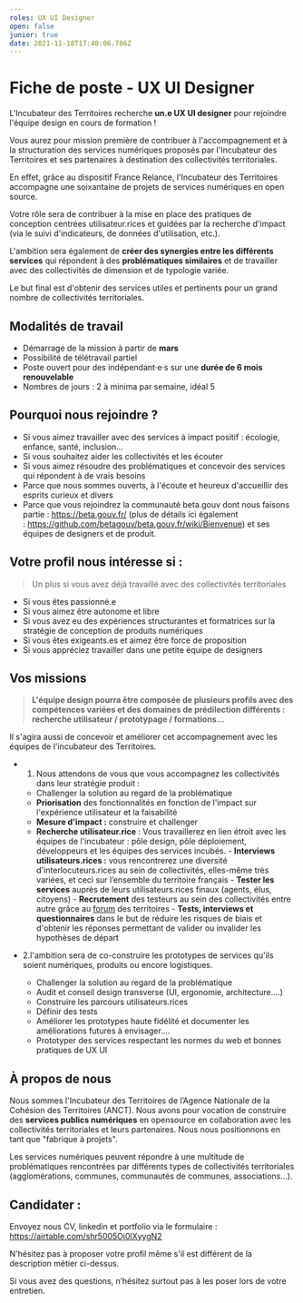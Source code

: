 ```yaml
---
roles: UX UI Designer
open: false
junior: true
date: 2021-11-18T17:40:06.786Z
---
```

# Fiche de poste - UX UI Designer

L'Incubateur des Territoires recherche **un.e UX UI designer** pour rejoindre l'équipe design en cours de formation !

Vous aurez pour mission première de contribuer à l'accompagnement et à la structuration des services numériques proposés par l'Incubateur des Territoires et ses partenaires à destination des collectivités territoriales.

En effet, grâce au dispositif France Relance, l'Incubateur des Territoires accompagne une soixantaine de projets de services numériques en open source. 

Votre rôle sera de contribuer à la mise en place des pratiques de conception centrées utilisateur.rices et guidées par la recherche d'impact (via le suivi d'indicateurs, de données d'utilisation, etc.).

L'ambition sera également de **créer des synergies entre les différents services** qui répondent à des **problématiques similaires** et de travailler avec des collectivités de dimension et de typologie variée.

Le but final est d'obtenir des services utiles et pertinents pour un grand nombre de collectivités territoriales.

## Modalités de travail

* Démarrage de la mission à partir de **mars**
* Possibilité de télétravail partiel
* Poste ouvert pour des indépendant·e·s sur une **durée de 6 mois renouvelable**
* Nombres de jours : 2 à minima par semaine, idéal 5

## Pourquoi nous rejoindre ?

* Si vous aimez travailler avec des services à impact positif : écologie, enfance, santé, inclusion...
* Si vous souhaitez aider les collectivités et les écouter
* Si vous aimez résoudre des problématiques et concevoir des services qui répondent à de vrais besoins
* Parce que nous sommes ouverts, à l'écoute et heureux d'accueillir des esprits curieux et divers
* Parce que vous rejoindrez la communauté beta.gouv dont nous faisons partie : <https://beta.gouv.fr/> (plus de détails ici également : <https://github.com/betagouv/beta.gouv.fr/wiki/Bienvenue>) et ses équipes de designers et de produit.

## Votre profil nous intéresse si :

>Un plus si vous avez déjà travaillé avec des collectivités territoriales

* Si vous êtes passionné.e
* Si vous aimez être autonome et libre
* Si vous avez eu des expériences structurantes et formatrices sur la stratégie de conception de produits numériques
* Si vous êtes exigeants.es et aimez être force de proposition
* Si vous appréciez travailler dans une petite équipe de designers

## Vos missions

> **L'équipe design pourra être composée de plusieurs profils avec des compétences variées et des domaines de prédilection différents : recherche utilisateur / prototypage / formations...**

Il s'agira aussi de concevoir et améliorer cet accompagnement avec les équipes de l'incubateur des Territoires.

* 1. Nous attendons de vous que vous accompagnez les collectivités dans leur stratégie produit :

  * Challenger la solution au regard de la problématique
  * **Priorisation** des fonctionnalités en fonction de l'impact sur l'expérience utilisateur et la faisabilité
  * **Mesure d'impact :** construire et challenger
  * **Recherche utilisateur.rice** : 
    Vous travaillerez en lien étroit avec les équipes de l'incubateur : pôle design, pôle déploiement, développeurs et les équipes des services incubés.
        - **Interviews utilisateurs.rices :** vous rencontrerez une diversité d'interlocuteurs.rices au sein de collectivités, elles-même très variées, et ceci sur l’ensemble du territoire français
        - **Tester les services** auprès de leurs utilisateurs.rices finaux (agents, élus, citoyens)
        - **Recrutement** des testeurs au sein des collectivités entre autre grâce au [forum](https://forum.incubateur.anct.gouv.fr/) des territoires
        - **Tests, interviews et questionnaires** dans le but de réduire les risques de biais et d'obtenir les réponses permettant de valider ou invalider les hypothèses de départ
* 2.l'ambition sera de co-construire les prototypes de services qu'ils soient numériques, produits ou encore logistiques.

  * Challenger la solution au regard de la problématique
  * Audit et conseil design transverse (UI, ergonomie, architecture....)
  * Construire les parcours utilisateurs.rices
  * Définir des tests
  * Améliorer les prototypes haute fidélité et documenter les améliorations futures à envisager....
  * Prototyper des services respectant les normes du web et bonnes pratiques de UX UI

## À propos de nous

Nous sommes l'Incubateur des Territoires de l’Agence Nationale de la Cohésion des Territoires (ANCT). Nous avons pour vocation de construire des **services publics numériques** en opensource en collaboration avec les collectivités territoriales et leurs partenaires. Nous nous positionnons en tant que "fabrique à projets".

Les services numériques peuvent répondre à une multitude de problématiques rencontrées par différents types de collectivités territoriales (agglomérations, communes, communautés de communes, associations...).

## Candidater :

Envoyez nous CV, linkedin et portfolio via le formulaire : https://airtable.com/shr5005Oj0lXyygN2

N'hésitez pas à proposer votre profil même s'il est différent de la description métier ci-dessus. 

Si vous avez des questions, n’hésitez surtout pas à les poser lors de votre entretien. 

